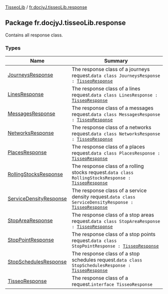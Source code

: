 [TisseoLib](../index.md) / [fr.docjyJ.tisseoLib.response](./index.md)

## Package fr.docjyJ.tisseoLib.response

Contains all response class.

### Types

| Name | Summary |
|---|---|
| [JourneysResponse](-journeys-response/index.md) | The response class of a journeys request.`data class JourneysResponse : `[`TisseoResponse`](-tisseo-response/index.md) |
| [LinesResponse](-lines-response/index.md) | The response class of a lines request.`data class LinesResponse : `[`TisseoResponse`](-tisseo-response/index.md) |
| [MessagesResponse](-messages-response/index.md) | The response class of a messages request.`data class MessagesResponse : `[`TisseoResponse`](-tisseo-response/index.md) |
| [NetworksResponse](-networks-response/index.md) | The response class of a networks request.`data class NetworksResponse : `[`TisseoResponse`](-tisseo-response/index.md) |
| [PlacesResponse](-places-response/index.md) | The response class of a places request.`data class PlacesResponse : `[`TisseoResponse`](-tisseo-response/index.md) |
| [RollingStocksResponse](-rolling-stocks-response/index.md) | The response class of a rolling stocks request.`data class RollingStocksResponse : `[`TisseoResponse`](-tisseo-response/index.md) |
| [ServiceDensityResponse](-service-density-response/index.md) | The response class of a service density request.`data class ServiceDensityResponse : `[`TisseoResponse`](-tisseo-response/index.md) |
| [StopAreaResponse](-stop-area-response/index.md) | The response class of a stop areas request.`data class StopAreaResponse : `[`TisseoResponse`](-tisseo-response/index.md) |
| [StopPointResponse](-stop-point-response/index.md) | The response class of a stop points request.`data class StopPointResponse : `[`TisseoResponse`](-tisseo-response/index.md) |
| [StopSchedulesResponse](-stop-schedules-response/index.md) | The response class of a stop schedules request.`data class StopSchedulesResponse : `[`TisseoResponse`](-tisseo-response/index.md) |
| [TisseoResponse](-tisseo-response/index.md) | The response class of a request.`interface TisseoResponse` |
